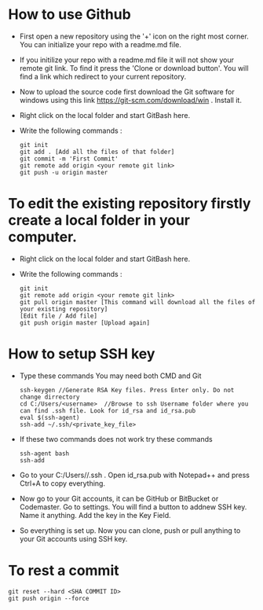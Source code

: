 # How to use Github

 - First open a new repository using the '+' icon on the right most corner. You can initialize your repo with a readme.md file. 
 - If you initilize your repo with a readme.md file it will not show your remote git link. To find it press the 'Clone or download button'. You will find a link which redirect to your current repository.
 - Now to upload the source code first download the Git software for windows using this link https://git-scm.com/download/win . Install it.
 - Right click on the local folder and start GitBash here.
 - Write the following commands :
 
   ```
   git init
   git add . [Add all the files of that folder]
   git commit -m 'First Commit'
   git remote add origin <your remote git link>
   git push -u origin master
   ```

# To edit the existing repository firstly create a local folder in your computer.
  - Right click on the local folder and start GitBash here.
  - Write the following commands :
    
    ```
    git init
    git remote add origin <your remote git link>
    git pull origin master [This command will download all the files of your existing repository]
    [Edit file / Add file]
    git push origin master [Upload again] 
    ```


# How to setup SSH key

  - Type these commands You may need both CMD and Git
    
    ```
    ssh-keygen //Generate RSA Key files. Press Enter only. Do not change dirrectory
    cd C:/Users/<username>  //Browse to ssh Username folder where you can find .ssh file. Look for id_rsa and id_rsa.pub 
    eval $(ssh-agent)  
    ssh-add ~/.ssh/<private_key_file>
    ```
  - If these two commands does not work try these commands
    
    ```
    ssh-agent bash
    ssh-add
    ```
  - Go to your C:/Users/<username>/.ssh . Open id_rsa.pub with Notepad++ and press Ctrl+A to copy everything. 
  - Now go to your Git accounts, it can be GitHub or BitBucket or Codemaster. Go to settings. You will find a button to addnew SSH key. Name it anything. Add the key in the Key Field.
  - So everything is set up. Now you can clone, push or pull anything to your Git accounts using SSH key.
  
  
# To rest a commit 
  
  ```
  git reset --hard <SHA COMMIT ID>
  git push origin --force
  ```

	
